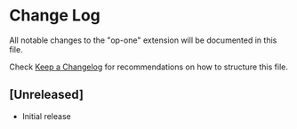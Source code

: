 # Change Log
All notable changes to the "op-one" extension will be documented in this file.

Check [Keep a Changelog](http://keepachangelog.com/) for recommendations on how to structure this file.

## [Unreleased]
- Initial release
